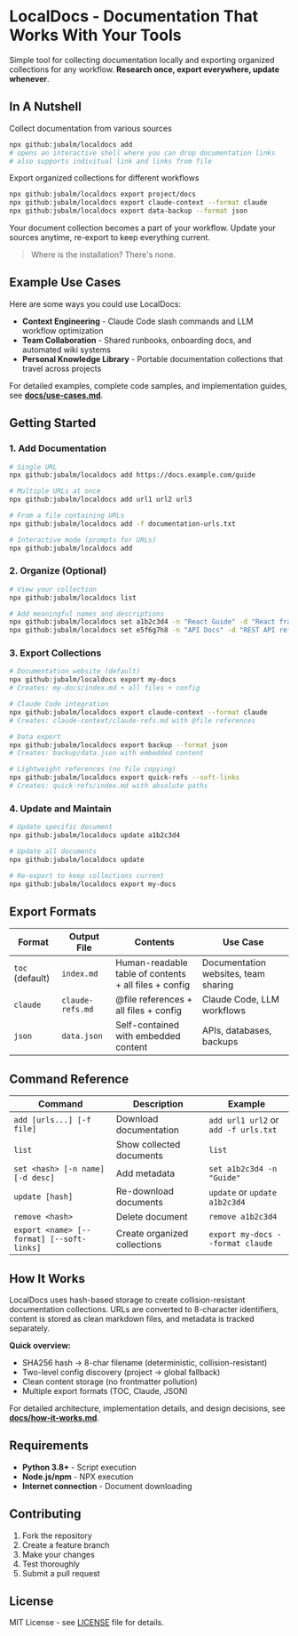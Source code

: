 # LocalDocs - Documentation That Works With Your Tools

Simple tool for collecting documentation locally and exporting organized collections for any workflow. **Research once, export everywhere, update whenever**.

## In A Nutshell

Collect documentation from various sources

```sh
npx github:jubalm/localdocs add 
# opens an interactive shell where you can drop documentation links
# also supports indivitual link and links from file 
```

Export organized collections for different workflows

```sh
npx github:jubalm/localdocs export project/docs 
npx github:jubalm/localdocs export claude-context --format claude
npx github:jubalm/localdocs export data-backup --format json
```

Your document collection becomes a part of your workflow. Update your sources anytime, re-export to keep everything current.

> Where is the installation? There's none.

## Example Use Cases

Here are some ways you could use LocalDocs:

- **Context Engineering** - Claude Code slash commands and LLM workflow optimization
- **Team Collaboration** - Shared runbooks, onboarding docs, and automated wiki systems  
- **Personal Knowledge Library** - Portable documentation collections that travel across projects

For detailed examples, complete code samples, and implementation guides, see **[docs/use-cases.md](docs/use-cases.md)**.

## Getting Started

### 1. Add Documentation
```bash
# Single URL
npx github:jubalm/localdocs add https://docs.example.com/guide

# Multiple URLs at once
npx github:jubalm/localdocs add url1 url2 url3

# From a file containing URLs
npx github:jubalm/localdocs add -f documentation-urls.txt

# Interactive mode (prompts for URLs)
npx github:jubalm/localdocs add
```

### 2. Organize (Optional)
```bash
# View your collection
npx github:jubalm/localdocs list

# Add meaningful names and descriptions
npx github:jubalm/localdocs set a1b2c3d4 -n "React Guide" -d "React framework documentation"
npx github:jubalm/localdocs set e5f6g7h8 -n "API Docs" -d "REST API reference"
```

### 3. Export Collections
```bash
# Documentation website (default)
npx github:jubalm/localdocs export my-docs
# Creates: my-docs/index.md + all files + config

# Claude Code integration  
npx github:jubalm/localdocs export claude-context --format claude
# Creates: claude-context/claude-refs.md with @file references

# Data export
npx github:jubalm/localdocs export backup --format json
# Creates: backup/data.json with embedded content

# Lightweight references (no file copying)
npx github:jubalm/localdocs export quick-refs --soft-links
# Creates: quick-refs/index.md with absolute paths
```

### 4. Update and Maintain
```bash
# Update specific document
npx github:jubalm/localdocs update a1b2c3d4

# Update all documents
npx github:jubalm/localdocs update

# Re-export to keep collections current
npx github:jubalm/localdocs export my-docs
```

## Export Formats

| Format | Output File | Contents | Use Case |
|--------|-------------|----------|----------|
| `toc` (default) | `index.md` | Human-readable table of contents + all files + config | Documentation websites, team sharing |
| `claude` | `claude-refs.md` | @file references + all files + config | Claude Code, LLM workflows |
| `json` | `data.json` | Self-contained with embedded content | APIs, databases, backups |

## Command Reference

| Command | Description | Example |
|---------|-------------|---------|
| `add [urls...] [-f file]` | Download documentation | `add url1 url2` or `add -f urls.txt` |
| `list` | Show collected documents | `list` |
| `set <hash> [-n name] [-d desc]` | Add metadata | `set a1b2c3d4 -n "Guide"` |
| `update [hash]` | Re-download documents | `update` or `update a1b2c3d4` |
| `remove <hash>` | Delete document | `remove a1b2c3d4` |
| `export <name> [--format] [--soft-links]` | Create organized collections | `export my-docs --format claude` |

## How It Works

LocalDocs uses hash-based storage to create collision-resistant documentation collections. URLs are converted to 8-character identifiers, content is stored as clean markdown files, and metadata is tracked separately.

**Quick overview:**
- SHA256 hash → 8-char filename (deterministic, collision-resistant)
- Two-level config discovery (project → global fallback)  
- Clean content storage (no frontmatter pollution)
- Multiple export formats (TOC, Claude, JSON)

For detailed architecture, implementation details, and design decisions, see **[docs/how-it-works.md](docs/how-it-works.md)**.

## Requirements

- **Python 3.8+** - Script execution
- **Node.js/npm** - NPX execution  
- **Internet connection** - Document downloading

## Contributing

1. Fork the repository
2. Create a feature branch
3. Make your changes
4. Test thoroughly
5. Submit a pull request

## License

MIT License - see [LICENSE](LICENSE) file for details.
